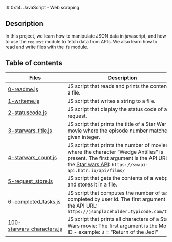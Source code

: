 :# 0x14. JavaScript - Web scraping

## Description
In this project, we learn how to manipulate JSON data in javascript, and how to use the ```request``` module to fetch data from APIs. We also learn how to read and write files with the ```fs``` module.

## Table of contents

Files | Description
----------- | -----------
[0-readme.js](./0-readme.js) | JS script that reads and prints the content of a file.
[1-writeme.js](./1-writeme.js) | JS script that writes a string to a file.
[2-statuscode.js](./2-statuscode.js) | JS script that display the status code of a ```GET``` request.
[3-starwars_title.js](./3-starwars_title.js) | JS script that prints the title of a Star Wars movie where the episode number matches a given integer.
[4-starwars_count.js](./4-starwars_count.js) | JS script that prints the number of movies where the character “Wedge Antilles” is present. The first argument is the API URL of the [Star wars API](https://swapi-api.hbtn.io/): ```https://swapi-api.hbtn.io/api/films/```
[5-request_store.js](./5-request_store.js) | JS script that gets the contents of a webpage and stores it in a file.
[6-completed_tasks.js](./6-completed_tasks.js) | JS script that computes the number of tasks completed by user id. The first argument is the API URL: ```https://jsonplaceholder.typicode.com/todos```
[100-starwars_characters.js](./100-starwars_characters.js) | JS script that prints all characters of a Star Wars movie: The first argument is the Movie ID - example: ```3``` = “Return of the Jedi”
